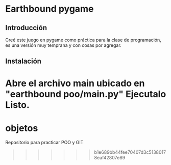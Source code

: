 
# Earthbound pygame 

## Introducción
Creé este juego en pygame como práctica para la clase de programación, es una versión muy temprana y con cosas por agregar.

## Instalación
Abre el archivo main ubicado en "earthbound poo/main.py"
Ejecutalo
Listo.
=======
# objetos
Repositorio para practicar POO y GIT
>>>>>>> b1e689bb44fee70407d3c51380178eaf42807e89
